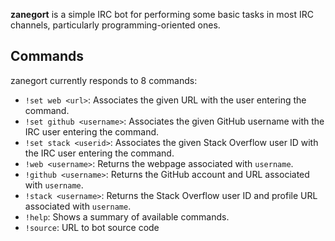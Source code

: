 **zanegort** is a simple IRC bot for performing some basic tasks in most IRC
channels, particularly programming-oriented ones.

## Commands

zanegort currently responds to 8 commands:

* `!set web <url>`: Associates the given URL with the user entering the
  command.
* `!set github <username>`: Associates the given GitHub username with the IRC
  user entering the command.
* `!set stack <userid>`: Associates the given Stack Overflow user ID with the
  IRC user entering the command.
* `!web <username>`: Returns the webpage associated with `username`.
* `!github <username>`: Returns the GitHub account and URL associated with
  `username`.
* `!stack <username>`: Returns the Stack Overflow user ID and profile URL
  associated with `username`.
* `!help`: Shows a summary of available commands.
* `!source`: URL to bot source code

